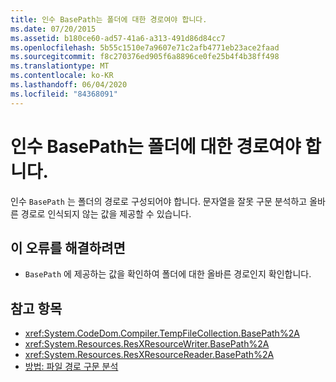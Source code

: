 ```yaml
---
title: 인수 BasePath는 폴더에 대한 경로여야 합니다.
ms.date: 07/20/2015
ms.assetid: b180ce60-ad57-41a6-a313-491d86d84cc7
ms.openlocfilehash: 5b55c1510e7a9607e71c2afb4771eb23ace2faad
ms.sourcegitcommit: f8c270376ed905f6a8896ce0fe25b4f4b38ff498
ms.translationtype: MT
ms.contentlocale: ko-KR
ms.lasthandoff: 06/04/2020
ms.locfileid: "84368091"
---
```

# <a name="argument-basepath-must-be-a-path-to-a-folder"></a>인수 BasePath는 폴더에 대한 경로여야 합니다.
인수 `BasePath` 는 폴더의 경로로 구성되어야 합니다. 문자열을 잘못 구문 분석하고 올바른 경로로 인식되지 않는 값을 제공할 수 있습니다.  
  
## <a name="to-correct-this-error"></a>이 오류를 해결하려면  
  
- `BasePath` 에 제공하는 값을 확인하여 폴더에 대한 올바른 경로인지 확인합니다.  
  
## <a name="see-also"></a>참고 항목

- <xref:System.CodeDom.Compiler.TempFileCollection.BasePath%2A>
- <xref:System.Resources.ResXResourceWriter.BasePath%2A>
- <xref:System.Resources.ResXResourceReader.BasePath%2A>
- [방법: 파일 경로 구문 분석](../developing-apps/programming/drives-directories-files/how-to-parse-file-paths.md)
